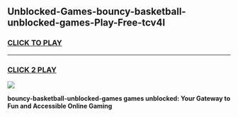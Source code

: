
## Unblocked-Games-bouncy-basketball-unblocked-games-Play-Free-tcv4l
<h3>
<a href="https://premium76.site?title=bouncy-basketball-unblocked-games&ref=23A">CLICK TO PLAY</a></h3>
<hr>

<h3>
<a href="https://premium76.site?title=bouncy-basketball-unblocked-games&ref=23A">CLICK 2 PLAY</a>
  
</h3>

<a href="https://premium76.site?title=bouncy-basketball-unblocked-games&ref=23A"><img src="https://clearcache.store/games.png"></a>


**bouncy-basketball-unblocked-games games unblocked: Your Gateway to Fun and Accessible Online Gaming**

